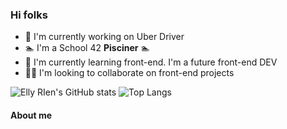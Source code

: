 ### Hi folks 

- 🚗 I'm currently working on Uber Driver
- 🏊 I'm a School 42 **Pisciner** 🏊
- 🌱 I'm currently learning front-end. I'm a future front-end DEV
- 🤜🤛 I'm looking to collaborate on front-end projects

![Elly RIen's GitHub stats](https://github-readme-stats.vercel.app/api?username=ellyrien&hide=contribs&count_private=true&show_icons=true&theme=tokyonight)
![Top Langs](https://github-readme-stats.vercel.app/api/top-langs/?username=ellyrien&layout=compact)

#### About me

